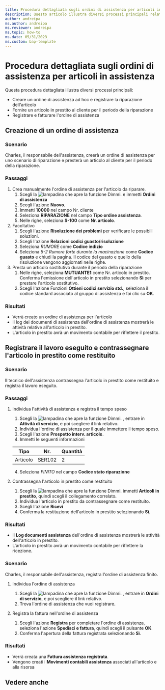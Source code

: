 ```yaml
---
title: Procedura dettagliata sugli ordini di assistenza per articoli in assistenza
description: Questo articolo illustra diversi processi principali relativi ad ordini di assistenza e articoli in assistenza.
author: andreipa
ms.author: andreipa
ms.reviewer: andreipa
ms.topic: how-to
ms.date: 05/31/2023
ms.custom: bap-template
---
```


# Procedura dettagliata sugli ordini di assistenza per articoli in assistenza

Questa procedura dettagliata illustra diversi processi principali:

- Creare un ordine di assistenza ad hoc e registrare la riparazione dell'articolo
- Fornire un articolo in prestito al cliente per il periodo della riparazione
- Registrare e fatturare l'ordine di assistenza
    
## Creazione di un ordine di assistenza

### Scenario  

Charles, il responsabile dell'assistenza, creerà un ordine di assistenza per uno scenario di riparazione e presterà un articolo al cliente per il periodo della riparazione.

### Passaggi

1. Crea manualmente l'ordine di assistenza per l'articolo da riparare.
   1. Scegli la ![lampadina che apre la funzione Dimmi.](../../media/ui-search/search_small.png "Informazioni sull'operazione che si desidera eseguire") e immetti **Ordini di assistenza**
   2. Scegli l'azione **Nuovo**.
   3. Immetti **10000** nel campo Nr. cliente
   4. Seleziona **RIPARAZIONE** nel campo **Tipo ordine assistenza**.
   5. Nelle righe, seleziona **S-100** come **Nr. articolo**.
2. Facoltativo
   1. Scegli l'azione **Risoluzione dei problemi** per verificare le possibili soluzioni.
   2. Scegli l'azione **Relazioni codici guasto/risoluzione**
   3. Seleziona *RUMORE* come **Codice indizio**
   4. Seleziona *5-2 Rumore forte durante la macinazione* come **Codice guasto** e chiudi la pagina. Il codice del guasto e quello della risoluzione vengono aggiornati nelle righe.
3. Presta un articolo sostitutivo durante il periodo della riparazione
   1. Nelle righe, seleziona **MUTUANTE1** come Nr. articolo in prestito. Conferma l'emissione dell'articolo in prestito selezionando **Sì** per prestare l'articolo sostitutivo. 
   2. Scegli l'azione Funzioni **Ottieni codici servizio std.**, seleziona il codice standard associato al gruppo di assistenza e fai clic su **OK**.
   
### Risultati

- Verrà creato un ordine di assistenza per l'articolo
- Il log dei documenti di assistenza dell'ordine di assistenza mostrerà le attività relative all'articolo in prestito.
- L'articolo in prestito avrà un movimento contabile per riflettere il prestito.
   

## Registrare il lavoro eseguito e contrassegnare l'articolo in prestito come restituito

### Scenario  

Il tecnico dell'assistenza contrassegna l'articolo in prestito come restituito e registra il lavoro eseguito.

### Passaggi

1. Individua l'attività di assistenza e registra il tempo speso 
   1. Scegli la ![lampadina che apre la funzione Dimmi.](../../media/ui-search/search_small.png "Informazioni sull'operazione che si desidera eseguire") , entrare in **Attività di servizio**, e poi scegliere il link relativo.
   2. Individua l'ordine di assistenza per il quale immettere il tempo speso.
   3. Scegli l'azione **Prospetto interv. articolo**.
   4. Immetti le seguenti informazioni

    |Tipo|Nr.|Quantità|
    |----|---|--------|  
    |Articolo|SER102|2|

   4. Seleziona *FINITO* nel campo **Codice stato riparazione**
    
2. Contrassegna l'articolo in prestito come restituito
   1. Scegli la ![lampadina che apre la funzione Dimmi.](../../media/ui-search/search_small.png "Informazioni sull'operazione che si desidera eseguire") immetti **Articoli in prestito**, quindi scegli il collegamento correlato.
   2. Individua l'articolo in prestito da contrassegnare come restituito.
   3. Scegli l'azione **Ricevi** 
   4. Conferma la restituzione dell'articolo in prestito selezionando **Sì**.
      
### Risultati

- Il **Log documenti assistenza** dell'ordine di assistenza mostrerà le attività dell'articolo in prestito.
- L'articolo in prestito avrà un movimento contabile per riflettere la ricezione.


### Scenario  

Charles, il responsabile dell'assistenza, registra l'ordine di assistenza finito.

1. Individua l'ordine di assistenza 
   1. Scegli la ![lampadina che apre la funzione Dimmi.](../../media/ui-search/search_small.png "Informazioni sull'operazione che si desidera eseguire") , entrare in **Ordini di servizio**, e poi scegliere il link relativo.
   2. Trova l'ordine di assistenza che vuoi registrare.

2. Registra la fattura nell'ordine di assistenza
   1. Scegli l'azione **Registra** per completare l'ordine di assistenza, seleziona l'azione **Spedisci e fattura**, quindi scegli il pulsante **OK**.
   2. Conferma l'apertura della fattura registrata selezionando **Sì**. 
### Risultati

- Verrà creata una **Fattura assistenza registrata**.
- Vengono creati i **Movimenti contabili assistenza** associati all'articolo e alla risorsa

## Vedere anche
